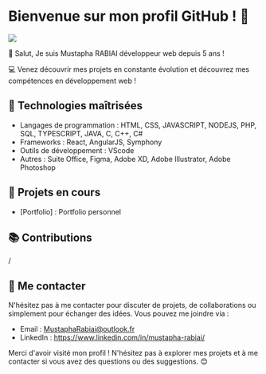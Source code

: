 # Bienvenue sur mon profil GitHub ! 👋

<img align="center" src="https://github.com/MustaphaRabiai/MustaphaRabiai/assets/58685337/20d97c9e-673f-4eeb-9d2d-ef9748e1c33b">

👋 Salut, Je suis Mustapha RABIAI développeur web depuis 5 ans !

💻 Venez découvrir mes projets en constante évolution et découvrez mes compétences en développement web !

## 🚀 Technologies maîtrisées

- Langages de programmation : HTML, CSS, JAVASCRIPT, NODEJS, PHP, SQL, TYPESCRIPT, JAVA, C, C++, C#
- Frameworks : React, AngularJS, Symphony
- Outils de développement : VScode
- Autres : Suite Office, Figma, Adobe XD, Adobe Illustrator, Adobe Photoshop

## 🌱 Projets en cours

- [Portfolio] : Portfolio personnel


## 📚 Contributions

/

## 💬 Me contacter

N'hésitez pas à me contacter pour discuter de projets, de collaborations ou simplement pour échanger des idées. Vous pouvez me joindre via :

- Email : MustaphaRabiai@outlook.fr
- LinkedIn : https://www.linkedin.com/in/mustapha-rabiai/

Merci d'avoir visité mon profil ! N'hésitez pas à explorer mes projets et à me contacter si vous avez des questions ou des suggestions. 😊

